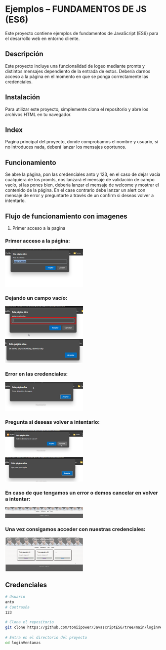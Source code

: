 # Ejemplos – FUNDAMENTOS DE JS (ES6)

Este proyecto contiene ejemplos de fundamentos de JavaScript (ES6) para el desarrollo web en entorno cliente.

## Descripción

Este proyecto incluye una funcionalidad de logeo mediante promts y distintos mensajes dependiento de la entrada de estos. Debería darnos acceso a la página en el momento en que se ponga correctamente las credenciales.

## Instalación

Para utilizar este proyecto, simplemente clona el repositorio y abre los archivos HTML en tu navegador.

## Index

Pagina principal del proyecto, donde comprobamos el nombre y usuario, si no introduces nada, deberá lanzar los mensajes oportunos.

## Funcionamiento

Se abre la página, pon las credenciales anto y 123, en el caso de dejar vacía cualquiera de los promts, nos lanzará el mensaje de validación de campo vacío, si las pones bien, debería lanzar el mensaje de welcome y mostrar el contenido de la página.
En el case contrario debe lanzar un alert con mensaje de error y preguntarte a través de un confirm si deseas volver a intentarlo.


<h2> Flujo de funcionamiento con imagenes </h2>

1. Primer acceso a la pagina

<h3> Primer acceso a la página: </h3>
<img src="./assets/inicio.png" alt="imagen principal de main" style="width:50%">

<h3> Dejando un campo vacío: </h3>
<img src="./assets/campoVacio.png" alt="imagen principal de main" style="width:50%">
<img src="./assets/validacionCampoVacio.png" alt="imagen principal de main" style="width:50%">

<h3> Error en las credenciales: </h3>
<img src="./assets/errorCredenciales.png" alt="imagen principal de main" style="width:50%">

<h3> Pregunta si deseas volver a intentarlo: </h3>
<img src="./assets/mensaje_confirmacion.png" alt="imagen principal de main" style="width:50%">
<img src="./assets/confirmacion_cancelada.png" alt="imagen principal de main" style="width:50%">


<h3> En caso de que tengamos un error o demos cancelar en volver a intentar: </h3>
<img src="./assets/carga_sin_contenido.png" alt="imagen principal de main" style="width:50%">

<h3> Una vez consigamos acceder con nuestras credenciales: </h3>
<img src="./assets/index.png" alt="imagen principal de main" style="width:50%">


## Credenciales

```bash
# Usuario
anto
# Contrasña
123

```


```bash
# Clona el repositorio
git clone https://github.com/toniipower/JavascriptES6/tree/main/loginVentanas

# Entra en el directorio del proyecto
cd loginVentanas

